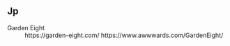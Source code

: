 ## Jp
<dl>
  <dt>Garden Eight</dt>
  <dd>
  	https://garden-eight.com/
  	https://www.awwwards.com/GardenEight/
  </dd>
</dl> 
	 